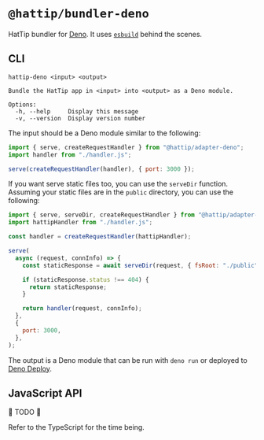 # `@hattip/bundler-deno`

HatTip bundler for [Deno](https://workers.cloudflare.com). It uses [`esbuild`](https://esbuild.github.io) behind the scenes.

## CLI

```
hattip-deno <input> <output>

Bundle the HatTip app in <input> into <output> as a Deno module.

Options:
  -h, --help     Display this message
  -v, --version  Display version number
```

The input should be a Deno module similar to the following:

```js
import { serve, createRequestHandler } from "@hattip/adapter-deno";
import handler from "./handler.js";

serve(createRequestHandler(handler), { port: 3000 });
```

If you want serve static files too, you can use the `serveDir` function. Assuming your static files are in the `public` directory, you can use the following:

```js
import { serve, serveDir, createRequestHandler } from "@hattip/adapter-deno";
import hattipHandler from "./handler.js";

const handler = createRequestHandler(hattipHandler);

serve(
  async (request, connInfo) => {
    const staticResponse = await serveDir(request, { fsRoot: "./public" });

    if (staticResponse.status !== 404) {
      return staticResponse;
    }

    return handler(request, connInfo);
  },
  {
    port: 3000,
  },
);
```

The output is a Deno module that can be run with `deno run` or deployed to [Deno Deploy](https://deno.com/deploy).

## JavaScript API

🚧 TODO 🚧

Refer to the TypeScript for the time being.
